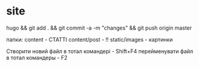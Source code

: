 ﻿# site

hugo && git add . && git commit -a -m "changes" && git push origin master

папки:
content - СТАТТІ 
content/post - !!
static/images - картинки


Створити новий файл в тотал командері - Shift+F4
перейменувати файл в тотал командеры - F2

 
